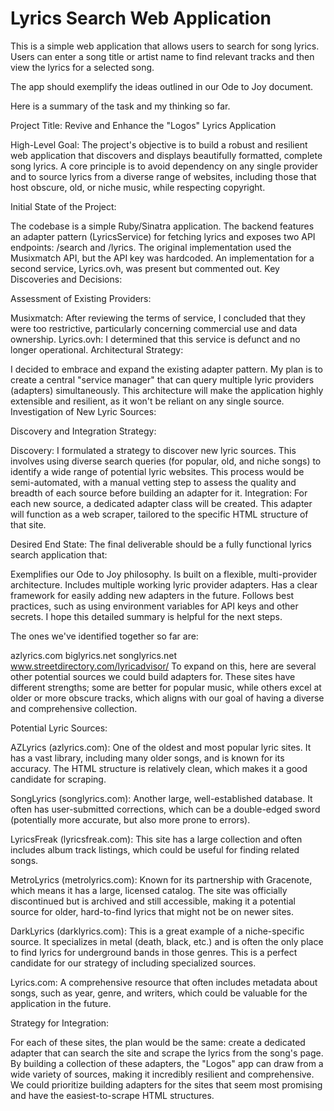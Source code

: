 # Lyrics Search Web Application

This is a simple web application that allows users to search for song lyrics. Users can enter a song title or artist name to find relevant tracks and then view the lyrics for a selected song.

The app should exemplify the ideas outlined in our Ode to Joy document.

 Here is a summary of the task and my thinking so far.

Project Title: Revive and Enhance the "Logos" Lyrics Application

High-Level Goal: The project's objective is to build a robust and resilient web application that discovers and displays beautifully formatted, complete song lyrics. A core principle is to avoid dependency on any single provider and to source lyrics from a diverse range of websites, including those that host obscure, old, or niche music, while respecting copyright.

Initial State of the Project:

The codebase is a simple Ruby/Sinatra application.
The backend features an adapter pattern (LyricsService) for fetching lyrics and exposes two API endpoints: /search and /lyrics.
The original implementation used the Musixmatch API, but the API key was hardcoded.
An implementation for a second service, Lyrics.ovh, was present but commented out.
Key Discoveries and Decisions:

Assessment of Existing Providers:

Musixmatch: After reviewing the terms of service, I concluded that they were too restrictive, particularly concerning commercial use and data ownership.
Lyrics.ovh: I determined that this service is defunct and no longer operational.
Architectural Strategy:

I decided to embrace and expand the existing adapter pattern. My plan is to create a central "service manager" that can query multiple lyric providers (adapters) simultaneously. This architecture will make the application highly extensible and resilient, as it won't be reliant on any single source.
Investigation of New Lyric Sources:


Discovery and Integration Strategy:

Discovery: I formulated a strategy to discover new lyric sources. This involves using diverse search queries (for popular, old, and niche songs) to identify a wide range of potential lyric websites. This process would be semi-automated, with a manual vetting step to assess the quality and breadth of each source before building an adapter for it.
Integration: For each new source, a dedicated adapter class will be created. This adapter will function as a web scraper, tailored to the specific HTML structure of that site.


Desired End State: The final deliverable should be a fully functional lyrics search application that:

Exemplifies our Ode to Joy philosophy.
Is built on a flexible, multi-provider architecture.
Includes multiple working lyric provider adapters.
Has a clear framework for easily adding new adapters in the future.
Follows best practices, such as using environment variables for API keys and other secrets.
I hope this detailed summary is helpful for the next steps.


The ones we've identified together so far are:

azlyrics.com
biglyrics.net
songlyrics.net
www.streetdirectory.com/lyricadvisor/
To expand on this, here are several other potential sources we could build adapters for. These sites have different strengths; some are better for popular music, while others excel at older or more obscure tracks, which aligns with our goal of having a diverse and comprehensive collection.

Potential Lyric Sources:

AZLyrics (azlyrics.com): One of the oldest and most popular lyric sites. It has a vast library, including many older songs, and is known for its accuracy. The HTML structure is relatively clean, which makes it a good candidate for scraping.

SongLyrics (songlyrics.com): Another large, well-established database. It often has user-submitted corrections, which can be a double-edged sword (potentially more accurate, but also more prone to errors).

LyricsFreak (lyricsfreak.com): This site has a large collection and often includes album track listings, which could be useful for finding related songs.

MetroLyrics (metrolyrics.com): Known for its partnership with Gracenote, which means it has a large, licensed catalog. The site was officially discontinued but is archived and still accessible, making it a potential source for older, hard-to-find lyrics that might not be on newer sites.

DarkLyrics (darklyrics.com): This is a great example of a niche-specific source. It specializes in metal (death, black, etc.) and is often the only place to find lyrics for underground bands in those genres. This is a perfect candidate for our strategy of including specialized sources.

Lyrics.com: A comprehensive resource that often includes metadata about songs, such as year, genre, and writers, which could be valuable for the application in the future.

Strategy for Integration:

For each of these sites, the plan would be the same: create a dedicated adapter that can search the site and scrape the lyrics from the song's page. By building a collection of these adapters, the "Logos" app can draw from a wide variety of sources, making it incredibly resilient and comprehensive. We could prioritize building adapters for the sites that seem most promising and have the easiest-to-scrape HTML structures.